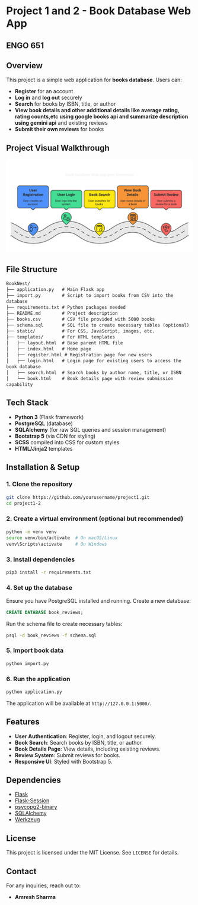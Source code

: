 # Project 1 and 2 - Book Database Web App

## ENGO 651

## Overview
This project is a simple web application for **books database**. Users can:
- **Register** for an account
- **Log in** and **log out** securely
- **Search** for books by ISBN, title, or author
- **View book details and other additional details like average rating, rating counts,etc using google books api and summarize description using gemini api** and existing reviews
- **Submit their own reviews** for books

## Project Visual Walkthrough
![Project Walkthrough](static/project_walkthrough.png)

## File Structure
```
BookNest/
├── application.py   # Main Flask app
├── import.py        # Script to import books from CSV into the database
├── requirements.txt # Python packages needed
├── README.md        # Project description
├── books.csv        # CSV file provided with 5000 books
├── schema.sql       # SQL file to create necessary tables (optional)
├── static/          # For CSS, JavaScript, images, etc.
├── templates/       # For HTML templates
│   ├── layout.html  # Base parent HTML file
│   ├── index.html   # Home page
│   ├── register.html # Registration page for new users
│   ├── login.html   # Login page for existing users to access the book database
│   ├── search.html  # Search books by author name, title, or ISBN
│   └── book.html    # Book details page with review submission capability
```

## Tech Stack
- **Python 3** (Flask framework)
- **PostgreSQL** (database)
- **SQLAlchemy** (for raw SQL queries and session management)
- **Bootstrap 5** (via CDN for styling)
- **SCSS** compiled into CSS for custom styles
- **HTML/Jinja2** templates

## Installation & Setup
### 1. Clone the repository
```bash
git clone https://github.com/yourusername/project1.git
cd project1-2
```

### 2. Create a virtual environment (optional but recommended)
```bash
python -m venv venv
source venv/bin/activate  # On macOS/Linux
venv\Scripts\activate     # On Windows
```

### 3. Install dependencies
```bash
pip3 install -r requirements.txt
```

### 4. Set up the database
Ensure you have PostgreSQL installed and running. Create a new database:
```sql
CREATE DATABASE book_reviews;
```
Run the schema file to create necessary tables:
```bash
psql -d book_reviews -f schema.sql
```

### 5. Import book data
```bash
python import.py
```

### 6. Run the application
```bash
python application.py
```
The application will be available at `http://127.0.0.1:5000/`.

## Features
- **User Authentication**: Register, login, and logout securely.
- **Book Search**: Search books by ISBN, title, or author.
- **Book Details Page**: View details, including existing reviews.
- **Review System**: Submit reviews for books.
- **Responsive UI**: Styled with Bootstrap 5.


## Dependencies
- [Flask](https://pypi.org/project/Flask/)
- [Flask-Session](https://pypi.org/project/Flask-Session/)
- [psycopg2-binary](https://pypi.org/project/psycopg2-binary/)
- [SQLAlchemy](https://pypi.org/project/SQLAlchemy/)
- [Werkzeug](https://pypi.org/project/Werkzeug/)

## License
This project is licensed under the MIT License. See `LICENSE` for details.

## Contact
For any inquiries, reach out to:
- **Amresh Sharma**
